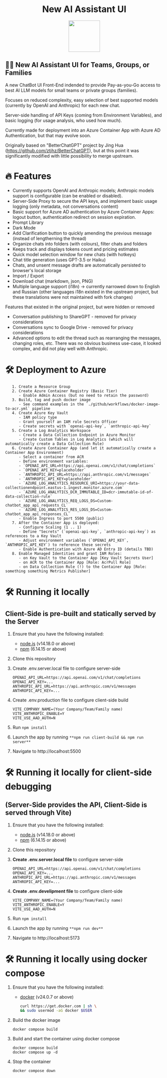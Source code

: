 <h1 align="center"><b>New AI Assistant UI</b></h1>

<p align="center">
    <a href="https://bettergpt.chat" target="_blank"><img src="public/apple-touch-icon.png" width="100" /></a>
</p>


## 👋🏻 New AI Assistant UI for Teams, Groups, or Families

A new ChatBot UI Front-End indended to provide Pay-as-you-Go access to best AI LLM models for small teams or private groups (families).

Focuses on reduced complexity, easy selection of best supported models (currently by OpenAI and Anthropic) for each new chat.

Server-side handling of API Keys (coming from Environment Variables), and basic logging (for usage analysis, who used how much).

Currently made for deployment into an Azure Container App with Azure AD Authentication, but that may evolve soon.

Originally based on "BetterChatGPT" project by Jing Hua (https://github.com/ztjhz/BetterChatGPT), but at this point it was significantly modified with little possibility to merge upstream.

# 🔥 Features

- Currently supports OpenAI and Anthropic models; Anthropic models support is configurable (can be enabled or disabled).
- Server-Side Proxy to secure the API keys, and implement basic usage logging (only metadata, not conversations content)
- Basic support for Azure AD authentication by Azure Container Apps: logout button, authentication redirect on session expiration.
- Prompt Library
- Dark Mode
- Add Clarification button to quickly amending the previous message (instead of lengtherning the thread)
- Organize chats into folders (with colours), filter chats and folders
- Keeps track and displays tokens count and pricing estimates
- Quick model selection window for new chats (with hotkeys)
- Chat title generation (uses GPT-3.5 or Haiku)
- Chats, and unsent message drafts are automatically persisted to browser's local storage
- Import / Export
- Download chat (markdown, json, PNG)
- Multiple language support (i18n) -> currently narrowed down to English and Russian
    (other languages i18n existed in the upstream project, but these translations were not maintained with fork changes)

Features that existed in the original project, but were hidden or removed
- Conversation publishing to ShareGPT - removed for privacy considerations
- Conversations sync to Google Drive  - removed for privacy considerations
- Advanced options to edit the thread such as rearranging the messages, changing roles, etc. There was no obvious business use-case, it looked complex, and did not play well with Anthropic.

# 🛠️ Deployment to Azure

   ```
      1. Create a Resource Group
      2. Create Azure Container Registry (Basic Tier)
         - Enable Admin Access (but no need to retain the password)
      3. Build, tag and push docker image
         - See command examples in the `./github/workflows/docker-image-to-acr.yml` pipeline
      4. Create Azure Key Vault
         - IAM policy type
         - Grant yourself an IAM role Secrets Officer
         - Create secrets with `openai-api-key`, `anthropic-api-key`
      5. Create a Log Analytics Workspace
         - Create a Data Collection Endpoint in Azure Monitor
         - Create Custom Tables in Log Analytics (which will automatically create a Data Collection Rule)
      6. Create Azure Container App (and let it automatically create a Container App Environment)
         - Select a container from ACR
         - Define environment variables:
         - `OPENAI_API_URL=https://api.openai.com/v1/chat/completions`
         - `OPENAI_API_KEY=placeholder`
         - `ANTHROPIC_API_URL=https://api.anthropic.com/v1/messages`
         - `ANTHROPIC_API_KEY=placeholder`
         - `AZURE_LOG_ANALYTICS_RESOURCE_URI=https://your-data-collectionendpoint.eastus-1.ingest.monitor.azure.com`
         - `AZURE_LOG_ANALYTICS_DCR_IMMUTABLE_ID=dcr-immutable-id-of-data-collection-rule`
         - `AZURE_LOG_ANALYTICS_REQ_LOGS_DS=Custom-chatbot_app_api_requests_CL`
         - `AZURE_LOG_ANALYTICS_RES_LOGS_DS=Custom-chatbot_app_api_responses_CL`
         - Enable Ingress to port 5500 (public)
      7. After the Container App is deployed:
         - Configure Scaling (1 .. 1)
         - Define "Secrets" (`openai-api-key`, `anthropic-api-key`) as references to a Key Vault
         - Adjust environment variables (`OPENAI_API_KEY`, `ANTHROPIC_API_KEY`) to reference these secrets
         - Enable Authentication with Azure AD Entra ID (details TBD)
      8. Enable Managed Identities and grant IAM Roles:
         - on Key Vault to the Container App [Key Vault Secrets User]
         - on ACR to the Container App [Role: AcrPull Role]
         - on Data Collection Rule (!) to the Container App [Role: something something Metrics Publisher]
   ```

# 🛠️ Running it locally
## Client-Side is pre-built and statically served by the Server

1. Ensure that you have the following installed:

   - [node.js](https://nodejs.org/en/) (v14.18.0 or above)
   - [npm](https://www.npmjs.com/) (6.14.15 or above)

2. Clone this repository

3. Create .env.server.local file to configure server-side
      ```
      OPENAI_API_URL=https://api.openai.com/v1/chat/completions
      OPENAI_API_KEY=...
      ANTHROPIC_API_URL=https://api.anthropic.com/v1/messages
      ANTHROPIC_API_KEY=...
      ```

4. Create .env.production file to configure client-side build
      ```
      VITE_COMPANY_NAME=(Your Company/Team/Family name)
      VITE_ANTHROPIC_ENABLE=Y
      VITE_USE_AAD_AUTH=N
      ```

5. Run `npm install`

6. Launch the app by running `**npm run client-build && npm run server**`

7. Navigate to http://localhost:5500
   

# 🛠️ Running it locally for client-side debugging 
## (Server-Side provides the API, Client-Side is served through Vite)

1. Ensure that you have the following installed:

   - [node.js](https://nodejs.org/en/) (v14.18.0 or above)
   - [npm](https://www.npmjs.com/) (6.14.15 or above)

2. Clone this repository

3. **Create .env.server.local file** to configure server-side
      ```
      OPENAI_API_URL=https://api.openai.com/v1/chat/completions
      OPENAI_API_KEY=...
      ANTHROPIC_API_URL=https://api.anthropic.com/v1/messages
      ANTHROPIC_API_KEY=...
      ```

4. **Create .env.develipment file** to configure client-side
      ```
      VITE_COMPANY_NAME=(Your Company/Team/Family name)
      VITE_ANTHROPIC_ENABLE=Y
      VITE_USE_AAD_AUTH=N
      ```

5. Run `npm install`

6. Launch the app by running `**npm run dev**`

7. Navigate to http://localhost:5173
  
# 🛠️ Running it locally using docker compose

1. Ensure that you have the following installed:

   - [docker](https://www.docker.com/) (v24.0.7 or above)
      ```bash
      curl https://get.docker.com | sh \
      && sudo usermod -aG docker $USER
      ```

2. Build the docker image
   ```
   docker compose build
   ```

3. Build and start the container using docker compose
   ```
   docker compose build
   docker compose up -d
   ```

4. Stop the container
   ```
   docker compose down
   ```
